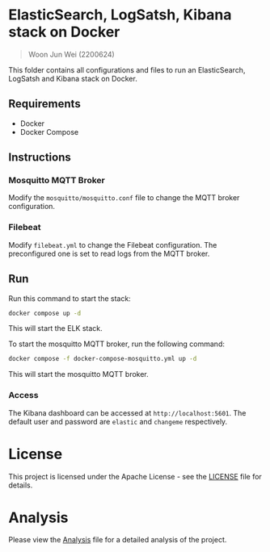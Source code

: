 # ElasticSearch, LogSatsh, Kibana stack on Docker
> Woon Jun Wei (2200624)
 
This folder contains all configurations and files to run an ElasticSearch, LogSatsh and Kibana stack on Docker.

## Requirements

- Docker
- Docker Compose

## Instructions

### Mosquitto MQTT Broker

Modify the `mosquitto/mosquitto.conf` file to change the MQTT broker configuration.

### Filebeat

Modify `filebeat.yml` to change the Filebeat configuration. The preconfigured one is set to read logs from the MQTT broker.


## Run

Run this command to start the stack:

```bash
docker compose up -d
```

This will start the ELK stack.


To start the mosquitto MQTT broker, run the following command:
```bash
docker compose -f docker-compose-mosquitto.yml up -d
```

This will start the mosquitto MQTT broker.


### Access

The Kibana dashboard can be accessed at `http://localhost:5601`. The default user and password are `elastic` and `changeme` respectively.

# License

This project is licensed under the Apache License - see the [LICENSE](LICENSE) file for details.

# Analysis
Please view the [Analysis](Analysis.md) file for a detailed analysis of the project.


